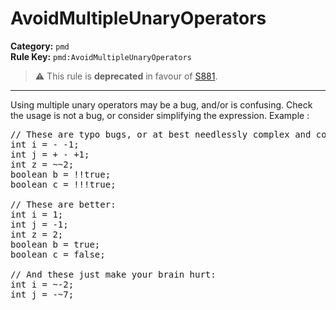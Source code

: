 # AvoidMultipleUnaryOperators
**Category:** `pmd`<br/>
**Rule Key:** `pmd:AvoidMultipleUnaryOperators`<br/>
> :warning: This rule is **deprecated** in favour of [S881](https://rules.sonarsource.com/java/RSPEC-881).

-----

Using multiple unary operators may be a bug, and/or is confusing. Check the usage is not a bug, or consider simplifying the expression. Example :
<pre>
// These are typo bugs, or at best needlessly complex and confusing:
int i = - -1;
int j = + - +1;
int z = ~~2;
boolean b = !!true;
boolean c = !!!true;

// These are better:
int i = 1;
int j = -1;
int z = 2;
boolean b = true;
boolean c = false;

// And these just make your brain hurt:
int i = ~-2;
int j = -~7;
</pre>
